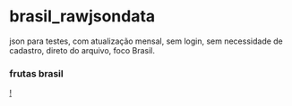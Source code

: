 # brasil_rawjsondata
json para testes, com atualização mensal, sem login, sem necessidade de cadastro, direto do arquivo, foco Brasil.

### frutas brasil 
[!](https://raw.githubusercontent.com/charles-cs50/brasil_rawjsondata/refs/heads/main/rjd_frutas_brasil.json)
